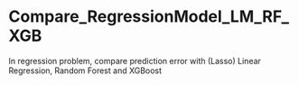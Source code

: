 # Compare_RegressionModel_LM_RF_XGB
In regression problem, compare prediction error with (Lasso) Linear Regression, Random Forest and XGBoost
